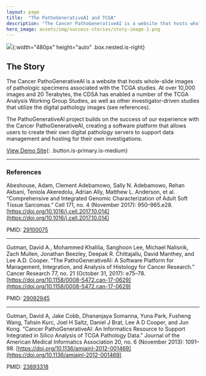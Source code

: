 ```yaml
---
layout: page
title:  "The PathoGenerativeAI and TCGA"
description: "The Cancer PathoGenerativeAI is a website that hosts whole-slide images of pathologic specimens associated with the TCGA studies ..."
hero_image: assets/img/success-stories/story-image-1.png
---
```


<div class="story-content is-clearfix" markdown="1">

![](../../assets/img/success-stories/story-image-1.png){:width="480px" height="auto" .box.nested.is-right}

## The Story

The Cancer PathoGenerativeAI is a website that hosts whole-slide images of pathologic specimens associated with the TCGA studies. At over 10,000 images and 20 Terabytes, the CDSA has enabled a number of the TCGA Analysis Working Group Studies, as well as other investigator-driven studies that utilize the digital pathology images (see references).

The PathoGenerativeAI project builds on the success of our experience with the Cancer PathoGenerativeAI, creating a software platform that allows users to create their own digital pathology servers to support data management and hosting for their own investigations.

[View Demo Site](https://cancer.digitalslidearchive.org/){: .button.is-primary.is-medium}

</div>

---

<div class="story-references" markdown="1">

### References

Abeshouse, Adam, Clement Adebamowo, Sally N. Adebamowo, Rehan Akbani, Teniola Akeredolu, Adrian Ally, Matthew L. Anderson, et al. “Comprehensive and Integrated Genomic Characterization of Adult Soft Tissue Sarcomas.” Cell 171, no. 4 (November 2017): 950–965.e28. [https://doi.org/10.1016/j.cell.2017.10.014](https://doi.org/10.1016/j.cell.2017.10.014)

PMID: [29100075](https://www.ncbi.nlm.nih.gov/pubmed/?term=29100075)

---

Gutman, David A., Mohammed Khalilia, Sanghoon Lee, Michael Nalisnik, Zach Mullen, Jonathan Beezley, Deepak R. Chittajallu, David Manthey, and Lee A.D. Cooper. “The PathoGenerativeAI: A Software Platform for Management, Integration, and Analysis of Histology for Cancer Research.” Cancer Research 77, no. 21 (October 31, 2017): e75–78. [https://doi.org/10.1158/0008-5472.can-17-0629](https://doi.org/10.1158/0008-5472.can-17-0629)

PMID: [29092945](https://www.ncbi.nlm.nih.gov/pubmed/?term=29092945)

---

Gutman, David A, Jake Cobb, Dhananjaya Somanna, Yuna Park, Fusheng Wang, Tahsin Kurc, Joel H Saltz, Daniel J Brat, Lee A D Cooper, and Jun Kong. “Cancer PathoGenerativeAI: An Informatics Resource to Support Integrated in Silico Analysis of TCGA Pathology Data.” Journal of the American Medical Informatics Association 20, no. 6 (November 2013): 1091–98. [https://doi.org/10.1136/amiajnl-2012-001469](https://doi.org/10.1136/amiajnl-2012-001469)

PMID: [23893318](https://www.ncbi.nlm.nih.gov/pubmed/?term=23893318)

</div>
